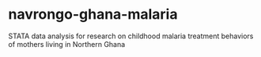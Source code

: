 # navrongo-ghana-malaria
STATA data analysis for research on childhood malaria treatment behaviors of mothers living in Northern Ghana

